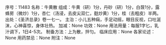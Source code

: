 序号：11483
名称：牛黄散
组成：牛黄（研）1分，丹砂（研）1分，白蔹1分，露蜂房（微炒）1分，杏仁（汤浸，去皮尖双仁，麸炒黄）1分，桂（去粗皮）半两。
出处：《圣济总录》卷一七一。
主治：小儿五种痫，手足动摇，眼目反视，口吐涎沫，心神喜惊，身体壮热。
加减：None
功效：None
用法用量：每服1字匕，乳汁调下，1日4-5次。
制备方法：上为散，拌匀。
临床应用：None
各家论述：None
用药禁忌：None
附注：None
